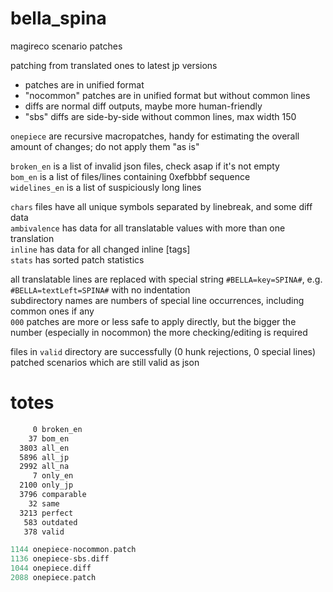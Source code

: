 # bella_spina
magireco scenario patches

patching from translated ones to latest jp versions

- patches are in unified format
- "nocommon" patches are in unified format but without common lines
- diffs are normal diff outputs, maybe more human-friendly
- "sbs" diffs are side-by-side without common lines, max width 150

`onepiece` are recursive macropatches, handy for estimating the overall amount of changes; do not apply them "as is"

`broken_en` is a list of invalid json files, check asap if it's not empty<br/>
`bom_en` is a list of files/lines containing 0xefbbbf sequence<br/>
`widelines_en` is a list of suspiciously long lines

`chars` files have all unique symbols separated by linebreak, and some diff data<br/>
`ambivalence` has data for all translatable values with more than one translation<br/>
`inline` has data for all changed inline [tags]<br/>
`stats` has sorted patch statistics

all translatable lines are replaced with special string `#BELLA=key=SPINA#`, e.g. `#BELLA=textLeft=SPINA#` with no indentation<br/>
subdirectory names are numbers of special line occurrences, including common ones if any<br/>
`000` patches are more or less safe to apply directly, but the bigger the number (especially in nocommon) the more checking/editing is required

files in `valid` directory are successfully (0 hunk rejections, 0 special lines) patched scenarios which are still valid as json

# totes
```asm
     0 broken_en
    37 bom_en
  3803 all_en
  5896 all_jp
  2992 all_na
     7 only_en
  2100 only_jp
  3796 comparable
    32 same
  3213 perfect
   583 outdated
   378 valid
```
```c
1144 onepiece-nocommon.patch
1136 onepiece-sbs.diff
1044 onepiece.diff
2088 onepiece.patch
```
